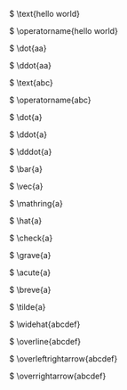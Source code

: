 
$ \text{hello world}

$ \operatorname{hello world}

$ \dot{aa}

$ \ddot{aa}

$ \text{abc}

$ \operatorname{abc}

$ \dot{a}

$ \ddot{a}

$ \dddot{a}

$ \bar{a}

$ \vec{a}

$ \mathring{a}

$ \hat{a}

$ \check{a}

$ \grave{a}

$ \acute{a}

$ \breve{a}

$ \tilde{a}

$ \widehat{abcdef}

$ \overline{abcdef}

$ \overleftrightarrow{abcdef}

$ \overrightarrow{abcdef}

